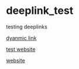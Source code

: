 # deeplink_test
testing deeplinks

[dyanmic link](https://goodhabitz.page.link/debug)


[test website](https://hamedmonjigoodhabitz.github.io)

[website](https://goodhabitz.com)
